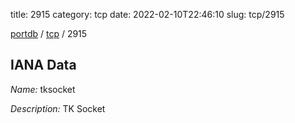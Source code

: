title: 2915
category: tcp
date: 2022-02-10T22:46:10
slug: tcp/2915

[portdb](/) / [tcp](/category/tcp.html) / 2915


## IANA Data

_Name:_ tksocket

_Description:_ TK Socket

